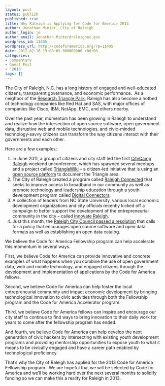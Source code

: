 ```yaml
---
layout: post
status: publish
published: true
title: Why Raleigh is Applying for Code for America 2013
author: Jonathan Minter, City of Raleigh
author_login: jm
author_email: Jonathan.Minter@raleighnc.gov
wordpress_id: 11405
wordpress_url: http://codeforamerica.org/?p=11405
date: 2012-02-16 19:08:09.000000000 +00:00
categories:
- Commentary
- Guest Post
- '2013'
tags: []
---
```

The City of Raleigh, N.C. has a long history of engaged and well-educated citizens, transparent governance, and economic performance.  As a neighbor of the <a href="http://www.rtp.org/" target="_blank">Research Triangle Park</a>, Raleigh has also become a hotbed of technology companies like Red Hat and SAS, with major offices of companies like Cisco, IBM, NetApp, EMC, and others nearby.

Over the past year, momentum has been growing in Raleigh to understand and realize how the intersection of open source software, open government data, disruptive web and mobile technologies, and civic-minded technology-savvy citizens can transform the way citizens interact with their governments and each other.

Here are a few examples:
<ol>
	<li>In June 2011, a group of citizens and city staff led the first <a href="http://www.citycampral.org">CityCamp Raleigh</a> weekend unconference, which has spawned several meetups and a project called <a href="http://trianglewiki.org/">TriangleWiki</a> – a citizen-led initiative that is using an <a href="http://localwiki.org/">open source platform</a> to document the Triangle area.</li>
	<li>The City of Raleigh created a program called <a href="http://www.raleighnc.gov/home/content/ITechAdmin/Articles/Raleighconnected.html">Raleigh Connected</a> that seeks to improve access to broadband in our community as well as promote technology and leadership education through a youth development program called <a href="http://www.raleighnc.gov/home/content/ITechAdmin/Articles/Digitalconnectors.html">Digital Connectors</a>.</li>
	<li>A collection of leaders from NC State University, various local economic development organizations and city officials recently kicked off a campaign to better support the development of the entrepreneurial community in the city – called <a href="http://research.ncsu.edu/innovation/">Innovate Raleigh</a>.</li>
	<li>Just this month, the <a href="http://www.raleighnc.gov/news/content/CorNews/Articles/OpenSourceResolution.html">Raleigh City Council passed a resolution</a> that calls for a policy that encourages open source software and open data formats as well as establishing an open data catalog.</li>
</ol>
We believe the Code for America Fellowship program can help accelerate this momentum in several ways.

First, we believe Code for America can provide innovative and concrete examples of what happens when you combine the use of open government data, web and mobile technology, and engaged citizens through the development and implementation of applications by the Code for America fellows.

Second, we believe Code for America can help foster the local entrepreneurial community and impact economic development by bringing technological innovation to civic activities through both the Fellowship program and the Code for America Accelerator program.

Third, we believe Code for America fellows can inspire and encourage our city staff to continue to find ways to bring innovation to their daily work for years to come after the fellowship program has ended.

And fourth, we believe Code for America can help develop the next generation of civic hackers by intersecting with existing youth development programs and providing mentorship opportunities to expose youth to what it means to be civically engaged and have a career path enabled by technological proficiency.

That’s why the City of Raleigh has applied for the 2013 Code for America Fellowship program.  We are hopeful that we will be selected by Code for America and we’ll be working hard over the next several months to solidify funding so we can make this a reality for Raleigh in 2013.

&nbsp;
